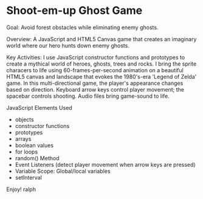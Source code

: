 # Shoot-em-up Ghost Game

Goal: 
Avoid forest obstacles while eliminating enemy ghosts.

Overview:
A JavaScript and HTML5 Canvas game that creates an imaginary world where our hero hunts down enemy ghosts. 

Key Activities: 
I use JavaScript constructor functions and prototypes to create a mythical world of heroes, ghosts, trees and rocks. I bring the sprite characers to life using 60-frames-per-second animation on a beautiful HTML5 canvas and landscape that evokes the 1980's-era 'Legend of Zelda' game. In this multi-directional game, the player's appearance changes based on direction. Keyboard arrow keys control player movement; the spacebar controls shooting. Audio files bring game-sound to life.

JavaScript Elements Used
- objects
- constructor functions
- prototypes
- arrays
- boolean values
- for loops
- random() Method
- Event Listeners (detect player movement when arrow keys are pressed)
- Variable Scope: Global/local variables
- setInterval

Enjoy!
ralph